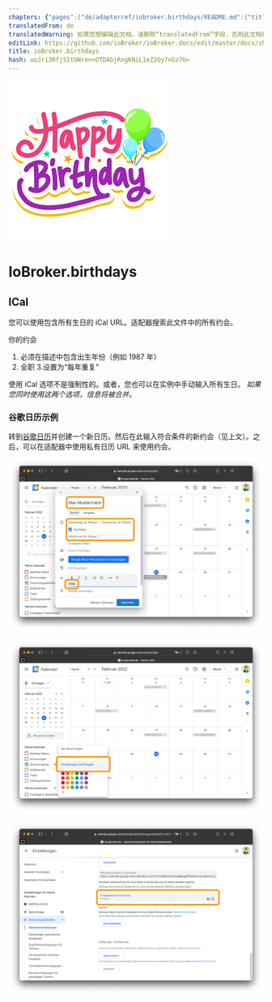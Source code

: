 ```yaml
---
chapters: {"pages":{"de/adapterref/iobroker.birthdays/README.md":{"title":{"de":"ioBroker.birthdays"},"content":"de/adapterref/iobroker.birthdays/README.md"},"de/adapterref/iobroker.birthdays/ical.md":{"title":{"de":"ioBroker.birthdays"},"content":"de/adapterref/iobroker.birthdays/ical.md"},"de/adapterref/iobroker.birthdays/carddav.md":{"title":{"de":"ioBroker.birthdays"},"content":"de/adapterref/iobroker.birthdays/carddav.md"}}}
translatedFrom: de
translatedWarning: 如果您想编辑此文档，请删除“translatedFrom”字段，否则此文档将再次自动翻译
editLink: https://github.com/ioBroker/ioBroker.docs/edit/master/docs/zh-cn/adapterref/iobroker.birthdays/ical.md
title: ioBroker.birthdays
hash: uoJri3RfjSItUNren+DTDAbjRngKNiL1eZ2Oy7nGz7U=
---
```

![商标](../../../de/adapterref/iobroker.birthdays/../../admin/birthdays.png)

# IoBroker.birthdays
## ICal
您可以使用包含所有生日的 iCal URL。适配器搜索此文件中的所有约会。

你的约会

1. 必须在描述中包含出生年份（例如 1987 年）
2. 全职
3.设置为“每年重复”

使用 iCal 选项不是强制性的。或者，您也可以在实例中手动输入所有生日。 *如果您同时使用这两个选项，信息将被合并。*

### 谷歌日历示例
转到[谷歌日历](http://calendar.google.com/)并创建一个新日历。然后在此输入符合条件的新约会（见上文）。之后，可以在适配器中使用私有日历 URL 来使用约会。

![iCal 新条目谷歌](../../../de/adapterref/iobroker.birthdays/./img/ical-google-new.png)

![iCal 设置谷歌](../../../de/adapterref/iobroker.birthdays/./img/ical-google-settings.png)

![iCal 网址谷歌](../../../de/adapterref/iobroker.birthdays/./img/ical-google-url.png)